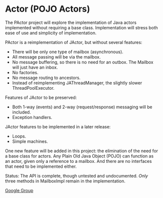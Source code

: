 Actor (POJO Actors)
======

The PActor project will explore the implementation of Java actors implemented without requiring a base class.
Implementation will stress both ease of use and simplicity of implementation.

PActor is a reimplementation of JActor, but without several features:
- There will be only one type of mailbox (asynchronous).
- All message passing will be via the mailbox.
- No message buffering, so there is no need for an outbox. The Mailbox will just have an inbox.
- No factories.
- No message routing to ancestors.
- Instead of reimplementing JAThreadManager, the slightly slower ThreadPoolExecutor.

Features of JActor to be preserved:
- Both 1-way (events) and 2-way (request/response) messaging will be included.
- Exception handlers.

JActor features to be implemented in a later release:
- Loops.
- Simple machines.

One new feature will be added in this project: the elimination of the need for a base class for actors. 
Any Plain Old Java Object (POJO) can function as an actor, given only a reference to a mailbox.
And there are no interfaces that need to be implemented either.

Status: The API is complete, though untested and undocumented. 
*Only* three methods in MailboxImpl remain in the implementation.

[Google Group](https://groups.google.com/forum/?hl=en&fromgroups#!forum/agilewikidevelopers)
